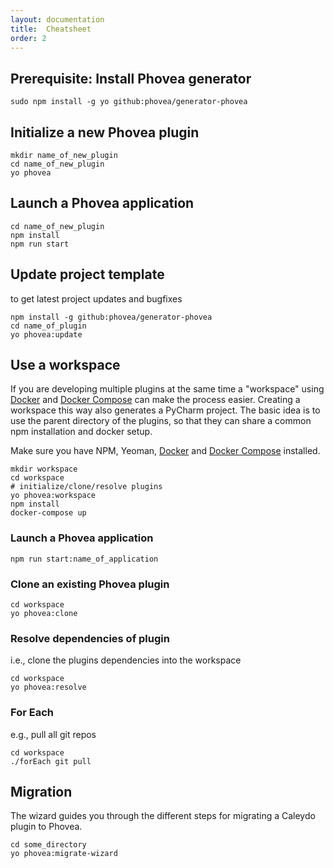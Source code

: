 ```yaml
---
layout: documentation
title:  Cheatsheet
order: 2
---
```


Prerequisite: Install Phovea generator
--------------------------------------

```
sudo npm install -g yo github:phovea/generator-phovea
```

Initialize a new Phovea plugin
------------------------------

```
mkdir name_of_new_plugin
cd name_of_new_plugin
yo phovea
```

Launch a Phovea application
----------------------------

```
cd name_of_new_plugin
npm install
npm run start
```

Update project template
-----------------------

to get latest project updates and bugfixes

```
npm install -g github:phovea/generator-phovea
cd name_of_plugin
yo phovea:update
```

Use a workspace
--------------------

If you are developing multiple plugins at the same time a "workspace"
using [Docker](https://www.docker.com/) and 
[Docker Compose](https://www.docker.com/products/docker-compose)
can make the process easier. Creating a workspace this way also generates a PyCharm project.
The basic idea is to use the parent directory of the plugins, so that they can
share a common npm installation and docker setup.

Make sure you have NPM, Yeoman, [Docker](https://docs.docker.com/engine/installation/)
and [Docker Compose](https://docs.docker.com/compose/install/) installed.

```
mkdir workspace
cd workspace
# initialize/clone/resolve plugins
yo phovea:workspace
npm install
docker-compose up
```

### Launch a Phovea application

```
npm run start:name_of_application
```

### Clone an existing Phovea plugin

```
cd workspace
yo phovea:clone
```

### Resolve dependencies of plugin

i.e., clone the plugins dependencies into the workspace

```
cd workspace
yo phovea:resolve
```

### For Each

e.g., pull all git repos

```
cd workspace
./forEach git pull
```

Migration
---------

The wizard guides you through the different steps for migrating a Caleydo plugin to Phovea.

```
cd some_directory
yo phovea:migrate-wizard
```
